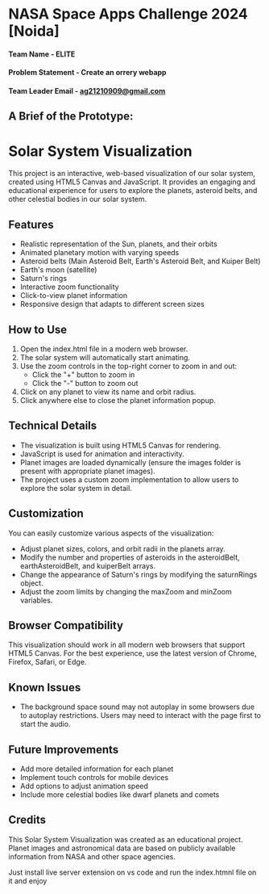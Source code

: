 # NASA Space Apps Challenge 2024 [Noida]

#### Team Name - ELITE
#### Problem Statement - Create an orrery webapp 
#### Team Leader Email - ag21210909@gmail.com

## A Brief of the Prototype:
# Solar System Visualization

This project is an interactive, web-based visualization of our solar system, created using HTML5 Canvas and JavaScript. It provides an engaging and educational experience for users to explore the planets, asteroid belts, and other celestial bodies in our solar system.

## Features

- Realistic representation of the Sun, planets, and their orbits
- Animated planetary motion with varying speeds
- Asteroid belts (Main Asteroid Belt, Earth's Asteroid Belt, and Kuiper Belt)
- Earth's moon (satellite)
- Saturn's rings
- Interactive zoom functionality
- Click-to-view planet information
- Responsive design that adapts to different screen sizes

## How to Use

1. Open the index.html file in a modern web browser.
2. The solar system will automatically start animating.
3. Use the zoom controls in the top-right corner to zoom in and out:
   - Click the "+" button to zoom in
   - Click the "-" button to zoom out
4. Click on any planet to view its name and orbit radius.
5. Click anywhere else to close the planet information popup.

## Technical Details

- The visualization is built using HTML5 Canvas for rendering.
- JavaScript is used for animation and interactivity.
- Planet images are loaded dynamically (ensure the images folder is present with appropriate planet images).
- The project uses a custom zoom implementation to allow users to explore the solar system in detail.

## Customization

You can easily customize various aspects of the visualization:

- Adjust planet sizes, colors, and orbit radii in the planets array.
- Modify the number and properties of asteroids in the asteroidBelt, earthAsteroidBelt, and kuiperBelt arrays.
- Change the appearance of Saturn's rings by modifying the saturnRings object.
- Adjust the zoom limits by changing the maxZoom and minZoom variables.

## Browser Compatibility

This visualization should work in all modern web browsers that support HTML5 Canvas. For the best experience, use the latest version of Chrome, Firefox, Safari, or Edge.

## Known Issues

- The background space sound may not autoplay in some browsers due to autoplay restrictions. Users may need to interact with the page first to start the audio.

## Future Improvements

- Add more detailed information for each planet
- Implement touch controls for mobile devices
- Add options to adjust animation speed
- Include more celestial bodies like dwarf planets and comets

## Credits

This Solar System Visualization was created as an educational project. Planet images and astronomical data are based on publicly available information from NASA and other space agencies.

Just install live server extension on vs code and run the index.htmnl file on it and enjoy
